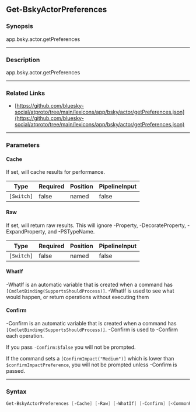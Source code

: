 Get-BskyActorPreferences
------------------------




### Synopsis
app.bsky.actor.getPreferences



---


### Description

app.bsky.actor.getPreferences



---


### Related Links
* [https://github.com/bluesky-social/atproto/tree/main/lexicons/app/bsky/actor/getPreferences.json](https://github.com/bluesky-social/atproto/tree/main/lexicons/app/bsky/actor/getPreferences.json)





---


### Parameters
#### **Cache**

If set, will cache results for performance.






|Type      |Required|Position|PipelineInput|
|----------|--------|--------|-------------|
|`[Switch]`|false   |named   |false        |



#### **Raw**

If set, will return raw results. This will ignore -Property, -DecorateProperty, -ExpandProperty, and -PSTypeName.






|Type      |Required|Position|PipelineInput|
|----------|--------|--------|-------------|
|`[Switch]`|false   |named   |false        |



#### **WhatIf**
-WhatIf is an automatic variable that is created when a command has ```[CmdletBinding(SupportsShouldProcess)]```.
-WhatIf is used to see what would happen, or return operations without executing them
#### **Confirm**
-Confirm is an automatic variable that is created when a command has ```[CmdletBinding(SupportsShouldProcess)]```.
-Confirm is used to -Confirm each operation.

If you pass ```-Confirm:$false``` you will not be prompted.


If the command sets a ```[ConfirmImpact("Medium")]``` which is lower than ```$confirmImpactPreference```, you will not be prompted unless -Confirm is passed.



---


### Syntax
```PowerShell
Get-BskyActorPreferences [-Cache] [-Raw] [-WhatIf] [-Confirm] [<CommonParameters>]
```
